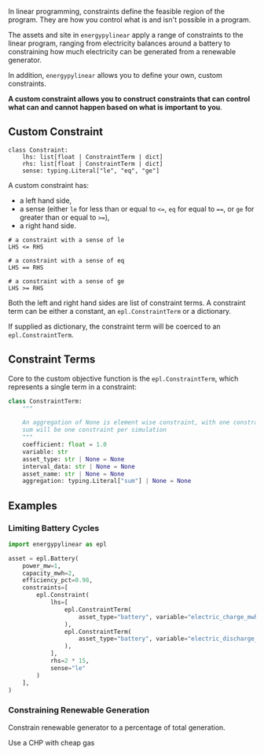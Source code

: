 In linear programming, constraints define the feasible region of the program.  They are how you control what is and isn't possible in a program.

The assets and site in `energypylinear` apply a range of constraints to the linear program, ranging from electricity balances around a battery to constraining how much electricity can be generated from a renewable generator.

In addition, `energypylinear` allows you to define your own, custom constraints.

**A custom constraint allows you to construct constraints that can control what can and cannot happen based on what is important to you**.

## Custom Constraint

```
class Constraint:
    lhs: list[float | ConstraintTerm | dict]
    rhs: list[float | ConstraintTerm | dict]
    sense: typing.Literal["le", "eq", "ge"]
```

A custom constraint has:

- a left hand side,
- a sense (either `le` for less than or equal to `<=`, `eq` for equal to `==`, or `ge` for greater than or equal to `>=`),
- a right hand side.

```
# a constraint with a sense of le
LHS <= RHS

# a constraint with a sense of eq
LHS == RHS

# a constraint with a sense of ge
LHS >= RHS
```

Both the left and right hand sides are list of constraint terms. A constraint term can be either a constant, an `epl.ConstraintTerm` or a dictionary.

If supplied as dictionary, the constraint term will be coerced to an `epl.ConstraintTerm`.

## Constraint Terms

Core to the custom objective function is the `epl.ConstraintTerm`, which represents a single term in a constraint:

```python
class ConstraintTerm:
    """

    An aggregation of None is element wise constraint, with one constraint per interval
    sum will be one constraint per simulation
    """
    coefficient: float = 1.0
    variable: str 
    asset_type: str | None = None
    interval_data: str | None = None
    asset_name: str | None = None
    aggregation: typing.Literal["sum"] | None = None
```

## Examples

### Limiting Battery Cycles

```python
import energypylinear as epl

asset = epl.Battery(
    power_mw=1,
    capacity_mwh=2,
    efficiency_pct=0.98,
    constraints=[
        epl.Constraint(
            lhs=[
                epl.ConstraintTerm(
                    asset_type="battery", variable="electric_charge_mwh"
                ),
                epl.ConstraintTerm(
                    asset_type="battery", variable="electric_discharge_mwh"
                ),
            ],
            rhs=2 * 15,
            sense="le"
        )
    ],
)
```


### Constraining Renewable Generation

Constrain renewable generator to a percentage of total generation.

Use a CHP with cheap gas

```python

```
